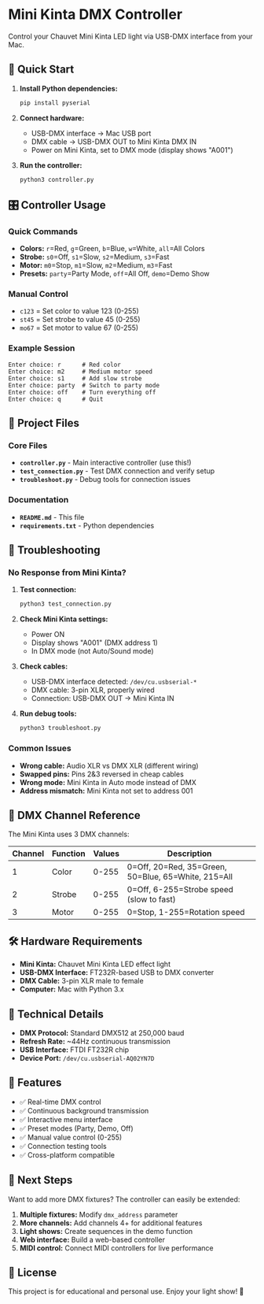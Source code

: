 # Mini Kinta DMX Controller

Control your Chauvet Mini Kinta LED light via USB-DMX interface from your Mac.

## 🎯 Quick Start

1. **Install Python dependencies:**
   ```bash
   pip install pyserial
   ```

2. **Connect hardware:**
   - USB-DMX interface → Mac USB port
   - DMX cable → USB-DMX OUT to Mini Kinta DMX IN
   - Power on Mini Kinta, set to DMX mode (display shows "A001")

3. **Run the controller:**
   ```bash
   python3 controller.py
   ```

## 🎛️ Controller Usage

### Quick Commands
- **Colors:** `r`=Red, `g`=Green, `b`=Blue, `w`=White, `all`=All Colors
- **Strobe:** `s0`=Off, `s1`=Slow, `s2`=Medium, `s3`=Fast  
- **Motor:** `m0`=Stop, `m1`=Slow, `m2`=Medium, `m3`=Fast
- **Presets:** `party`=Party Mode, `off`=All Off, `demo`=Demo Show

### Manual Control
- `c123` = Set color to value 123 (0-255)
- `st45` = Set strobe to value 45 (0-255)
- `mo67` = Set motor to value 67 (0-255)

### Example Session
```
Enter choice: r      # Red color
Enter choice: m2     # Medium motor speed
Enter choice: s1     # Add slow strobe  
Enter choice: party  # Switch to party mode
Enter choice: off    # Turn everything off
Enter choice: q      # Quit
```

## 📁 Project Files

### Core Files
- **`controller.py`** - Main interactive controller (use this!)
- **`test_connection.py`** - Test DMX connection and verify setup
- **`troubleshoot.py`** - Debug tools for connection issues

### Documentation
- **`README.md`** - This file
- **`requirements.txt`** - Python dependencies

## 🔧 Troubleshooting

### No Response from Mini Kinta?

1. **Test connection:**
   ```bash
   python3 test_connection.py
   ```

2. **Check Mini Kinta settings:**
   - Power ON
   - Display shows "A001" (DMX address 1)
   - In DMX mode (not Auto/Sound mode)

3. **Check cables:**
   - USB-DMX interface detected: `/dev/cu.usbserial-*`
   - DMX cable: 3-pin XLR, properly wired
   - Connection: USB-DMX OUT → Mini Kinta IN

4. **Run debug tools:**
   ```bash
   python3 troubleshoot.py
   ```

### Common Issues
- **Wrong cable:** Audio XLR vs DMX XLR (different wiring)
- **Swapped pins:** Pins 2&3 reversed in cheap cables
- **Wrong mode:** Mini Kinta in Auto mode instead of DMX
- **Address mismatch:** Mini Kinta not set to address 001

## 📖 DMX Channel Reference

The Mini Kinta uses 3 DMX channels:

| Channel | Function | Values | Description |
|---------|----------|--------|-------------|
| 1 | Color | 0-255 | 0=Off, 20=Red, 35=Green, 50=Blue, 65=White, 215=All |
| 2 | Strobe | 0-255 | 0=Off, 6-255=Strobe speed (slow to fast) |
| 3 | Motor | 0-255 | 0=Stop, 1-255=Rotation speed |

## 🛠️ Hardware Requirements

- **Mini Kinta:** Chauvet Mini Kinta LED effect light
- **USB-DMX Interface:** FT232R-based USB to DMX converter
- **DMX Cable:** 3-pin XLR male to female
- **Computer:** Mac with Python 3.x

## 🔌 Technical Details

- **DMX Protocol:** Standard DMX512 at 250,000 baud
- **Refresh Rate:** ~44Hz continuous transmission
- **USB Interface:** FTDI FT232R chip
- **Device Port:** `/dev/cu.usbserial-AQ02YN7D`

## 🎪 Features

- ✅ Real-time DMX control
- ✅ Continuous background transmission
- ✅ Interactive menu interface
- ✅ Preset modes (Party, Demo, Off)
- ✅ Manual value control (0-255)
- ✅ Connection testing tools
- ✅ Cross-platform compatible

## 🚀 Next Steps

Want to add more DMX fixtures? The controller can easily be extended:

1. **Multiple fixtures:** Modify `dmx_address` parameter
2. **More channels:** Add channels 4+ for additional features  
3. **Light shows:** Create sequences in the demo function
4. **Web interface:** Build a web-based controller
5. **MIDI control:** Connect MIDI controllers for live performance

## 📝 License

This project is for educational and personal use. Enjoy your light show! 🎉